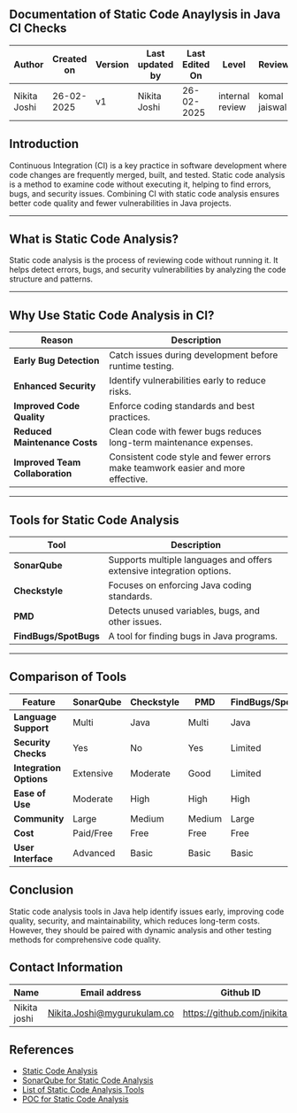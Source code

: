 
## **Documentation of Static Code Anaylysis in Java CI Checks**

| **Author** | **Created on** | **Version** | **Last updated by**|**Last Edited On**|**Level** |**Reviewer** |
|------------|---------------------------|-------------|----------------|-----|-------------|-------------|
| Nikita Joshi|  26-02-2025           | v1         | Nikita Joshi    |26-02-2025    |  internal review | komal jaiswal | 

## **Introduction**

Continuous Integration (CI) is a key practice in software development where code changes are frequently merged, built, and tested. Static code analysis is a method to examine code without executing it, helping to find errors, bugs, and security issues. Combining CI with static code analysis ensures better code quality and fewer vulnerabilities in Java projects.

___

## What is Static Code Analysis?
Static code analysis is the process of reviewing code without running it. It helps detect errors, bugs, and security vulnerabilities by analyzing the code structure and patterns.

---

## Why Use Static Code Analysis in CI?

| **Reason**              | **Description**                                                                 |
|--------------------------|---------------------------------------------------------------------------------|
| **Early Bug Detection**  | Catch issues during development before runtime testing.                         |
| **Enhanced Security**    | Identify vulnerabilities early to reduce risks.                                |
| **Improved Code Quality**| Enforce coding standards and best practices.                                   |
| **Reduced Maintenance Costs** |	Clean code with fewer bugs reduces long-term maintenance expenses.|
|**Improved Team Collaboration** |	Consistent code style and fewer errors make teamwork easier and more effective.|
---

## Tools for Static Code Analysis

| **Tool**               | **Description**                                                                 |
|-------------------------|---------------------------------------------------------------------------------|
| **SonarQube**           | Supports multiple languages and offers extensive integration options.           |
| **Checkstyle**          | Focuses on enforcing Java coding standards.                                    |
| **PMD**                 | Detects unused variables, bugs, and other issues.                              |
| **FindBugs/SpotBugs**   | A tool for finding bugs in Java programs.                                      |

---



## Comparison of Tools

| **Feature**            | **SonarQube** | **Checkstyle** | **PMD** | **FindBugs/SpotBugs** |
|-------------------------|---------------|----------------|---------|-----------------------|
| **Language Support**    | Multi         | Java           | Multi   | Java                  |
| **Security Checks**     | Yes           | No             | Yes     | Limited               |
| **Integration Options** | Extensive     | Moderate       | Good    | Limited               |
| **Ease of Use**         | Moderate      | High           | High    | High                  |
| **Community**           | Large         | Medium         | Medium  | Large                 |
| **Cost**                | Paid/Free     | Free           | Free    | Free                  |
| **User Interface**      | Advanced      | Basic          | Basic   | Basic                 |


## **Conclusion**

Static code analysis tools in Java help identify issues early, improving code quality, security, and maintainability, which reduces long-term costs. However, they should be paired with dynamic analysis and other testing methods for comprehensive code quality.


## **Contact Information**

| **Name** | **Email address**            | **Github ID**
|----------|-------------------------------|-------------------|
| Nikita joshi    | Nikita.Joshi@mygurukulam.co    | https://github.com/jnikita19  |


## References
- [Static Code Analysis](https://www.techtarget.com/whatis/definition/static-analysis-static-code-analysis)
- [SonarQube for Static Code Analysis](https://www.sonarsource.com/learn/static-code-analysis-using-sonarqube/)
- [List of Static Code Analysis Tools](https://en.wikipedia.org/wiki/List_of_tools_for_static_code_analysis)
- [POC for Static Code Analysis]()

